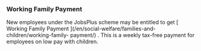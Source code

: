 ###  Working Family Payment

New employees under the JobsPlus scheme may be entitled to get [ Working
Family Payment ](/en/social-welfare/families-and-children/working-family-
payment/) . This is a weekly tax-free payment for employees on low pay with
children.
